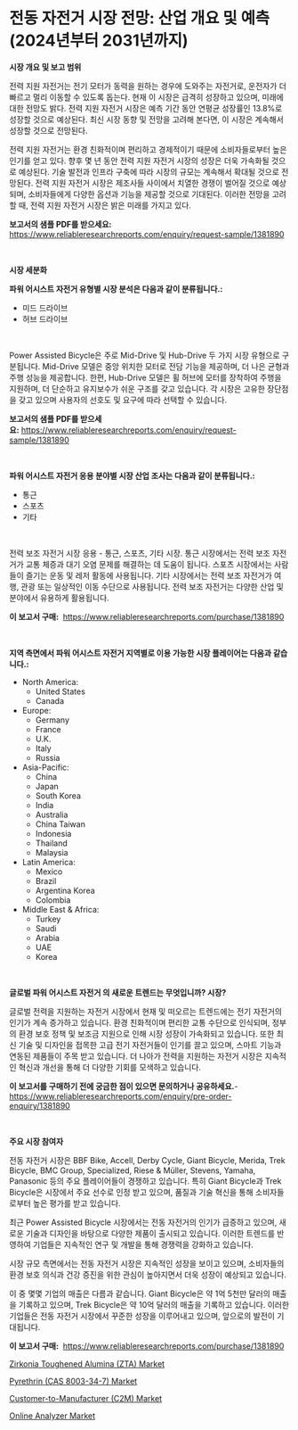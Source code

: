 <p><h1>전동 자전거 시장 전망: 산업 개요 및 예측 (2024년부터 2031년까지)</h1></p><p><strong>시장 개요 및 보고 범위</strong></p>
<p><p>전력 지원 자전거는 전기 모터가 동력을 원하는 경우에 도와주는 자전거로, 운전자가 더 빠르고 멀리 이동할 수 있도록 돕는다. 현재 이 시장은 급격히 성장하고 있으며, 미래에 대한 전망도 밝다. 전력 지원 자전거 시장은 예측 기간 동안 연평균 성장률인 13.8%로 성장할 것으로 예상된다. 최신 시장 동향 및 전망을 고려해 본다면, 이 시장은 계속해서 성장할 것으로 전망된다.</p><p>전력 지원 자전거는 환경 친화적이며 편리하고 경제적이기 때문에 소비자들로부터 높은 인기를 얻고 있다. 향후 몇 년 동안 전력 지원 자전거 시장의 성장은 더욱 가속화될 것으로 예상된다. 기술 발전과 인프라 구축에 따라 시장의 규모는 계속해서 확대될 것으로 전망된다. 전력 지원 자전거 시장은 제조사들 사이에서 치열한 경쟁이 벌어질 것으로 예상되며, 소비자들에게 다양한 옵션과 기능을 제공할 것으로 기대된다. 이러한 전망을 고려할 때, 전력 지원 자전거 시장은 밝은 미래를 가지고 있다.</p></p>
<p><strong>보고서의 샘플 PDF를 받으세요:</strong> <a href="https://www.reliableresearchreports.com/enquiry/request-sample/1381890">https://www.reliableresearchreports.com/enquiry/request-sample/1381890</a></p>
<p>&nbsp;</p>
<p><strong>시장 세분화</strong></p>
<p><strong>파워 어시스트 자전거 유형별 시장 분석은 다음과 같이 분류됩니다.:</strong></p>
<p><ul><li>미드 드라이브</li><li>허브 드라이브</li></ul></p>
<p>&nbsp;</p>
<p><p>Power Assisted Bicycle은 주로 Mid-Drive 및 Hub-Drive 두 가지 시장 유형으로 구분됩니다. Mid-Drive 모델은 중앙 위치한 모터로 전담 기능을 제공하며, 더 나은 균형과 주행 성능을 제공합니다. 한편, Hub-Drive 모델은 휠 허브에 모터를 장착하여 주행을 지원하며, 더 단순하고 유지보수가 쉬운 구조를 갖고 있습니다. 각 시장은 고유한 장단점을 갖고 있으며 사용자의 선호도 및 요구에 따라 선택할 수 있습니다.</p></p>
<p><strong>보고서의 샘플 PDF를 받으세요:</strong>&nbsp;<a href="https://www.reliableresearchreports.com/enquiry/request-sample/1381890">https://www.reliableresearchreports.com/enquiry/request-sample/1381890</a></p>
<p>&nbsp;</p>
<p><strong> 파워 어시스트 자전거 응용 분야별 시장 산업 조사는 다음과 같이 분류됩니다.:</strong></p>
<p><ul><li>통근</li><li>스포츠</li><li>기타</li></ul></p>
<p>&nbsp;</p>
<p><p>전력 보조 자전거 시장 응용 - 통근, 스포츠, 기타 시장. 통근 시장에서는 전력 보조 자전거가 교통 체증과 대기 오염 문제를 해결하는 데 도움이 됩니다. 스포츠 시장에서는 사람들이 즐기는 운동 및 레저 활동에 사용됩니다. 기타 시장에서는 전력 보조 자전거가 여행, 관광 또는 일상적인 이동 수단으로 사용됩니다. 전력 보조 자전거는 다양한 산업 및 분야에서 유용하게 활용됩니다.</p></p>
<p><strong>이 보고서 구매:</strong>&nbsp; <a href="https://www.reliableresearchreports.com/purchase/1381890">https://www.reliableresearchreports.com/purchase/1381890</a></p>
<p>&nbsp;</p>
<p><strong>지역 측면에서 파워 어시스트 자전거 지역별로 이용 가능한 시장 플레이어는 다음과 같습니다.:</strong></p>
<p><ul>
    <li>
        North America:
        <ul>
            <li>United States</li>
            <li>Canada</li>
        </ul>
    </li>
    <li>
        Europe:
        <ul>
            <li>Germany</li>
            <li>France</li>
            <li>U.K.</li>
            <li>Italy</li>
            <li>Russia</li>
        </ul>
    </li>
    <li>
        Asia-Pacific:
        <ul>
            <li>China</li>
            <li>Japan</li>
            <li>South Korea</li>
            <li>India</li>
            <li>Australia</li>
            <li>China Taiwan</li>
            <li>Indonesia</li>
            <li>Thailand</li>
            <li>Malaysia</li>
        </ul>
    </li>
    <li>
        Latin America:
        <ul>
            <li>Mexico</li>
            <li>Brazil</li>
            <li>Argentina Korea</li>
            <li>Colombia</li>
        </ul>
    </li>
    <li>
        Middle East & Africa:
        <ul>
            <li>Turkey</li>
            <li>Saudi</li>
            <li>Arabia</li>
            <li>UAE</li>
            <li>Korea</li>
        </ul>
    </li>
    </ul></p>
<p>&nbsp;</p>
<p><strong>글로벌 파워 어시스트 자전거 의 새로운 트렌드는 무엇입니까? 시장?</strong></p>
<p><p>글로벌 전력을 지원하는 자전거 시장에서 현재 및 떠오르는 트렌드에는 전기 자전거의 인기가 계속 증가하고 있습니다. 환경 친화적이며 편리한 교통 수단으로 인식되며, 정부의 환경 보호 정책 및 보조금 지원으로 인해 시장 성장이 가속화되고 있습니다. 또한 최신 기술 및 디자인을 접목한 고급 전기 자전거들이 인기를 끌고 있으며, 스마트 기능과 연동된 제품들이 주목 받고 있습니다. 더 나아가 전력을 지원하는 자전거 시장은 지속적인 혁신과 개선을 통해 더 다양한 기회를 모색하고 있습니다.</p></p>
<p><strong>이 보고서를 구매하기 전에 궁금한 점이 있으면 문의하거나 공유하세요.</strong>- <a href="https://www.reliableresearchreports.com/enquiry/pre-order-enquiry/1381890">https://www.reliableresearchreports.com/enquiry/pre-order-enquiry/1381890</a></p>
<p>&nbsp;</p>
<p><strong>주요 시장 참여자</strong></p>
<p><p>전동 자전거 시장은 BBF Bike, Accell, Derby Cycle, Giant Bicycle, Merida, Trek Bicycle, BMC Group, Specialized, Riese & Müller, Stevens, Yamaha, Panasonic 등의 주요 플레이어들이 경쟁하고 있습니다. 특히 Giant Bicycle과 Trek Bicycle은 시장에서 주요 선수로 인정 받고 있으며, 품질과 기술 혁신을 통해 소비자들로부터 높은 평가를 받고 있습니다.</p><p>최근 Power Assisted Bicycle 시장에서는 전동 자전거의 인기가 급증하고 있으며, 새로운 기술과 디자인을 바탕으로 다양한 제품이 출시되고 있습니다. 이러한 트렌드를 반영하여 기업들은 지속적인 연구 및 개발을 통해 경쟁력을 강화하고 있습니다.</p><p>시장 규모 측면에서는 전동 자전거 시장은 지속적인 성장을 보이고 있으며, 소비자들의 환경 보호 의식과 건강 증진을 위한 관심이 높아지면서 더욱 성장이 예상되고 있습니다.</p><p>이 중 몇몇 기업의 매출은 다름과 같습니다. Giant Bicycle은 약 1억 5천만 달러의 매출을 기록하고 있으며, Trek Bicycle은 약 10억 달러의 매출을 기록하고 있습니다. 이러한 기업들은 전동 자전거 시장에서 꾸준한 성장을 이루어내고 있으며, 앞으로의 발전이 기대됩니다.</p></p>
<p><strong>이 보고서 구매:</strong>&nbsp;&nbsp;<a href="https://www.reliableresearchreports.com/purchase/1381890">https://www.reliableresearchreports.com/purchase/1381890</a></p>
<p><p><a href="https://www.linkedin.com/pulse/zirkonia-toughened-alumina-zta-market-research-report-thgwc?trackingId=zFO8UyKFpZ7zjJMhOMTUUg%3D%3D">Zirkonia Toughened Alumina (ZTA) Market</a></p><p><a href="https://www.linkedin.com/pulse/pyrethrin-cas-8003-34-7-market-size-share-amp-trends-rxc9e?trackingId=Tozkqt4ybHdTElq3TY4NfQ%3D%3D">Pyrethrin (CAS 8003-34-7) Market</a></p><p><a href="https://www.linkedin.com/pulse/customer-to-manufacturer-c2m-market-size-growth-segmentation-rwqpe?trackingId=TrCWKuxyGINsw6t0rIIAXQ%3D%3D">Customer-to-Manufacturer (C2M) Market</a></p><p><a href="https://www.linkedin.com/pulse/online-analyzer-market-challenges-opportunities-growth-mzule?trackingId=5Il83yfbtaO797GchqM%2Bfw%3D%3D">Online Analyzer Market</a></p></p>
